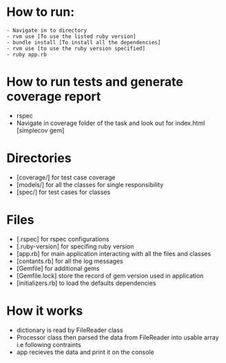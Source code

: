 # How to run:
```
- Navigate in to directory
- rvm use [To use the listed ruby version]
- bundle install [To install all the dependencies]
- rvm use [to use the ruby version specified]
- ruby app.rb
```

# How to run tests and generate coverage report
- rspec
- Navigate in coverage folder of the task and look out for index.html [simplecov gem]

# Directories
- [coverage/] for test case coverage
- [models/] for all the classes for single responsibility
- [spec/] for test cases for classes 

# Files
- [.rspec] for rspec configurations
- [.ruby-version] for specifing ruby version
- [app.rb] for main application interacting with all the files and classes
- [contants.rb] for all the log messages
- [Gemfile] for additional gems
- [Gemfile.lock] store the record of gem version used in application
- [initializers.rb] to load the defaults dependencies

# How it works
- dictionary is read by FileReader class
- Processor class then parsed the data from FileReader into usable array i.e following contraints
- app recieves the data and print it on the console